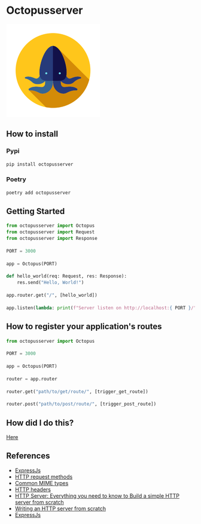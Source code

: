 # Octopusserver

![Octopus](./assets/octopus.png)

## How to install
### Pypi
```bash 
pip install octopusserver
```
### Poetry
```bash 
poetry add octopusserver
```

## Getting Started
```python
from octopusserver import Octopus
from octopusserver import Request
from octopusserver import Response

PORT = 3000

app = Octopus(PORT)

def hello_world(req: Request, res: Response):
    res.send("Hello, World!")

app.router.get("/", [hello_world])

app.listen(lambda: print(f"Server listen on http://localhost:{ PORT }/"))
```

## How to register your application's routes
```python
from octopusserver import Octopus

PORT = 3000

app = Octopus(PORT)

router = app.router

router.get("path/to/get/route/", [trigger_get_route])

router.post("path/to/post/route/", [trigger_post_route])

```

## How did I do this? 
[Here](./HOW_DID_I_DO_THIS.md) 

## References
* [ExpressJs](https://expressjs.com/)
* [HTTP request methods](https://developer.mozilla.org/en-US/docs/Web/HTTP/Methods)
* [Common MIME types](https://developer.mozilla.org/en-US/docs/Web/HTTP/Basics_of_HTTP/MIME_types/Common_types)
* [HTTP headers](https://developer.mozilla.org/en-US/docs/Web/HTTP/Headers)
* [HTTP Server: Everything you need to know to Build a simple HTTP server from scratch](https://medium.com/from-the-scratch/http-server-what-do-you-need-to-know-to-build-a-simple-http-server-from-scratch-d1ef8945e4fa)
* [Writing an HTTP server from scratch](https://bhch.github.io/posts/2017/11/writing-an-http-server-from-scratch/)
* [ExpressJs](https://expressjs.com/)
